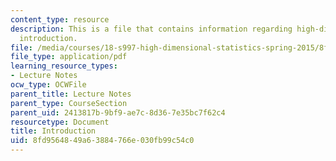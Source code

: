 ```yaml
---
content_type: resource
description: This is a file that contains information regarding high-dimensional statistics
  introduction.
file: /media/courses/18-s997-high-dimensional-statistics-spring-2015/8fd9564849a63884766e030fb99c54c0_MIT18_S997S15_Introduction.pdf
file_type: application/pdf
learning_resource_types:
- Lecture Notes
ocw_type: OCWFile
parent_title: Lecture Notes
parent_type: CourseSection
parent_uid: 2413817b-9bf9-ae7c-8d36-7e35bc7f62c4
resourcetype: Document
title: Introduction
uid: 8fd95648-49a6-3884-766e-030fb99c54c0
---
```

